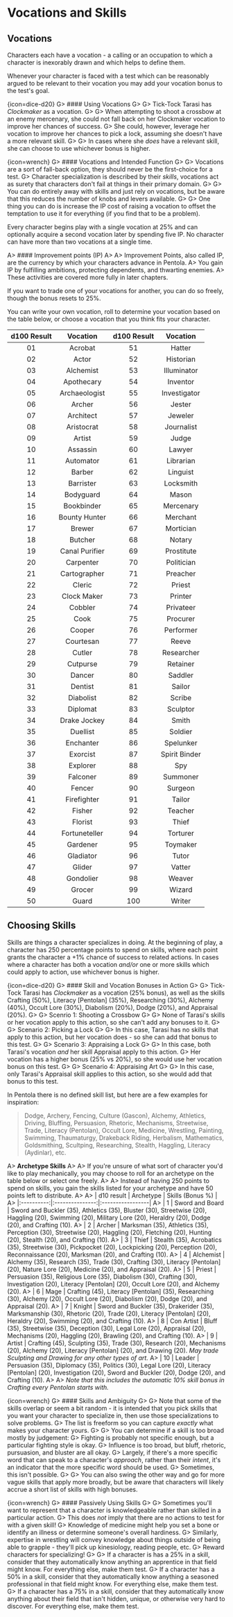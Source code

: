 # Vocations and Skills

## Vocations

Characters each have a vocation - a calling or an occupation to which a character is inexorably drawn and which helps to define them.

Whenever your character is faced with a test which can be reasonably argued to be relevant to their vocation you may add your vocation bonus to the test's goal.

{icon=dice-d20}
G> #### Using Vocations
G>
G> Tick-Tock Tarasi has _Clockmaker_ as a vocation.
G>
G> When attempting to shoot a crossbow at an enemy mercenary, she could not fall back on her Clockmaker vocation to improve her chances of success.
G> She could, however, leverage her vocation to improve her chances to pick a lock, assuming she doesn't have a more relevant skill.
G>
G> In cases where she _does_ have a relevant skill, she can choose to use whichever bonus is higher.

{icon=wrench}
G> #### Vocations and Intended Function
G>
G> Vocations are a sort of fall-back option, they should never be the first-choice for a test.
G> Character specialization is described by their _skills_, vocations act as surety that characters don't fail at things in their primary domain.
G>
G> You can do entirely away with skills and just rely on vocations, but be aware that this reduces the number of knobs and levers available.
G>
G> One thing you can do is increase the IP cost of raising a vocation to offset the temptation to use it for everything (if you find that to be a problem).

Every character begins play with a single vocation at 25% and can optionally acquire a second vocation later by spending five IP.
No character can have more than two vocations at a single time.

A> #### Improvement points (IP)
A>
A> Improvement Points, also called IP, are the currency by which your characters advance in Pentola.
A> You gain IP by fulfilling ambitions, protecting dependents, and thwarting enemies.
A> These activities are covered more fully in later chapters.

If you want to trade one of your vocations for another, you can do so freely, though the bonus resets to 25%.

You can write your own vocation, roll to determine your vocation based on the table below, or choose a vocation that you think fits your character.

| d100 Result | Vocation       | d100 Result | Vocation       |
|:-----------:|:--------------:|:-----------:|:--------------:|
|     01      | Acrobat        |     51      | Hatter         |
|     02      | Actor          |     52      | Historian      |
|     03      | Alchemist      |     53      | Illuminator    |
|     04      | Apothecary     |     54      | Inventor       |
|     05      | Archaeologist  |     55      | Investigator   |
|     06      | Archer         |     56      | Jester         |
|     07      | Architect      |     57      | Jeweler        |
|     08      | Aristocrat     |     58      | Journalist     |
|     09      | Artist         |     59      | Judge          |
|     10      | Assassin       |     60      | Lawyer         |
|     11      | Automator      |     61      | Librarian      |
|     12      | Barber         |     62      | Linguist       |
|     13      | Barrister      |     63      | Locksmith      |
|     14      | Bodyguard      |     64      | Mason          |
|     15      | Bookbinder     |     65      | Mercenary      |
|     16      | Bounty Hunter  |     66      | Merchant       |
|     17      | Brewer         |     67      | Mortician      |
|     18      | Butcher        |     68      | Notary         |
|     19      | Canal Purifier |     69      | Prostitute     |
|     20      | Carpenter      |     70      | Politician     |
|     21      | Cartographer   |     71      | Preacher       |
|     22      | Cleric         |     72      | Priest         |
|     23      | Clock Maker    |     73      | Printer        |
|     24      | Cobbler        |     74      | Privateer      |
|     25      | Cook           |     75      | Procurer       |
|     26      | Cooper         |     76      | Performer      |
|     27      | Courtesan      |     77      | Reeve          |
|     28      | Cutler         |     78      | Researcher     |
|     29      | Cutpurse       |     79      | Retainer       |
|     30      | Dancer         |     80      | Saddler        |
|     31      | Dentist        |     81      | Sailor         |
|     32      | Diabolist      |     82      | Scribe         |
|     33      | Diplomat       |     83      | Sculptor       |
|     34      | Drake Jockey   |     84      | Smith          |
|     35      | Duellist       |     85      | Soldier        |
|     36      | Enchanter      |     86      | Spelunker      |
|     37      | Exorcist       |     87      | Spirit Binder  |
|     38      | Explorer       |     88      | Spy            |
|     39      | Falconer       |     89      | Summoner       |
|     40      | Fencer         |     90      | Surgeon        |
|     41      | Firefighter    |     91      | Tailor         |
|     42      | Fisher         |     92      | Teacher        |
|     43      | Florist        |     93      | Thief          |
|     44      | Fortuneteller  |     94      | Torturer       |
|     45      | Gardener       |     95      | Toymaker       |
|     46      | Gladiator      |     96      | Tutor          |
|     47      | Glider         |     97      | Vatter         |
|     48      | Gondolier      |     98      | Weaver         |
|     49      | Grocer         |     99      | Wizard         |
|     50      | Guard          |    100      | Writer         |

## Choosing Skills

Skills are things a character specializes in doing.
At the beginning of play, a character has 250 percentage points to spend on skills, where each point grants the character a +1% chance of success to related actions.
In cases where a character has both a vocation _and/or_ one or more skills which could apply to action, use whichever bonus is higher.

{icon=dice-d20}
G> #### Skill and Vocation Bonuses in Action
G>
G> Tick-Tock Tarasi has _Clockmaker_ as a vocation (25% bonus), as well as the skills Crafting (50%), Literacy [Pentolan] (35%), Researching (30%), Alchemy (40%), Occult Lore (30%), Diabolism (20%), Dodge (20%), and Appraisal (20%).
G>
G> Scenrio 1: Shooting a Crossbow
G>
G> None of Tarasi's skills or her vocation apply to this action, so she can't add any bonuses to it.
G>
G> Scenario 2: Picking a Lock
G>
G> In this case, Tarasi has no skills that apply to this action, but her vocation does - so she can add that bonus to this test.
G>
G> Scenario 3: Appraising a Lock
G>
G> In this case, both Tarasi's vocation _and_ her skill Appraisal apply to this action.
G> Her vocation has a higher bonus (25% vs 20%), so she would use her vocation bonus on this test.
G>
G> Scenario 4: Appraising Art
G>
G> In this case, only Tarasi's Appraisal skill applies to this action, so she would add that bonus to this test.

In Pentola there is no defined skill list, but here are a few examples for inspiration:

> Dodge, Archery, Fencing, Culture (Gascon), Alchemy, Athletics, Driving, Bluffing, Persuasion, Rhetoric, Mechanisms, Streetwise, Trade, Literacy (Pentolan), Occult Lore, Medicine, Wrestling, Painting, Swimming, Thaumaturgy, Drakeback Riding, Herbalism, Mathematics, Goldsmithing, Scultping, Researching, Stealth, Haggling, Literacy (Aydinlar), etc.

A> **Archetype Skills**
A>
A> If you're unsure of what sort of character you'd like to play mechanically, you may choose to roll for an archetype on the table below or select one freely.
A>
A> Instead of having 250 points to spend on skills, you gain the skills listed for your archetype and have 50 points left to distribute.
A>
A> | d10 result |    Archetype    | Skills (Bonus %) |
A> |:----------:|:---------------:|:-----------------|
A> |      1     | Sword and Board | Sword and Buckler (35), Athletics (35), Bluster (30), Streetwise (20), Haggling (20), Swimming (20), Military Lore (20), Heraldry (20), Dodge (20), and Crafting (10).
A> |      2     | Archer          | Marksman (35), Athletics (35), Perception (30), Streetwise (20), Haggling (20), Fletching (20), Hunting (20), Stealth (20), and Crafting (10).
A> |      3     | Thief           | Stealth (35), Acrobatics (35), Streetwise (30), Pickpocket (20), Lockpicking (20), Perception (20), Reconnaissance (20), Marksman (20), and Crafting (10).
A> |      4     | Alchemist       | Alchemy (35), Research (35), Trade (30), Crafting (30), Literacy [Pentolan] (20), Nature Lore (20), Medicine (20), and Appraisal (20).
A> |      5     | Priest          | Persuasion (35), Religious Lore (35), Diabolism (30), Crafting (30), Investigation (20), Literacy [Pentolan] (20), Occult Lore (20), and Alchemy (20).
A> |      6     | Mage            | Crafting (45), Literacy [Pentolan] (35), Researching (30), Alchemy (20), Occult Lore (20), Diabolism (20), Dodge (20), and Appraisal (20).
A> |      7     | Knight          | Sword and Buckler (35), Drakerider (35), Marksmanship (30), Rhetoric (20), Trade (20), Literacy [Pentolan] (20), Heraldry (20), Swimming (20), and Crafting (10).
A> |      8     | Con Artist      | Bluff (35), Streetwise (35), Deception (30), Legal Lore (20), Appraisal (20), Mechanisms (20), Haggling (20), Brawling (20), and Crafting (10).
A> |      9     | Artist          | Crafting (45), Sculpting (35), Trade (30), Research (20), Mechanisms (20), Alchemy (20), Literacy [Pentolan] (20), and Drawing (20). _May trade Sculpting and Drawing for any other types of art._
A> |     10     | Leader          | Persuasion (35), Diplomacy (35), Politics (30), Legal Lore (20), Literacy [Pentolan] (20), Investigation (20), Sword and Buckler (20), Dodge (20), and Crafting (10).
A>
A> _Note that this includes the automatic 10% skill bonus in Crafting every Pentolan starts with._

{icon=wrench}
G> #### Skills and Ambiguity
G>
G> Note that some of the skills overlap or seem a bit random - it is intended that you pick skills that you want your character to specialize in, then use those specializations to solve problems.
G> The list is freeform so you can capture _exactly_ what makes your character yours.
G>
G> You can determine if a skill is too broad mostly by judgement:
G> Fighting is probably not specific enough, but a particular fighting style is okay.
G> Influence is too broad, but bluff, rhetoric, pursuasion, and bluster are all okay.
G> Largely, if there's a more specific word that can speak to a character's _approach_, rather than their _intent_, it's an indicator that the more specific word should be used.
G> Sometimes, this isn't possible.
G>
G> You can also swing the other way and go for more vague skills that apply more broadly, but be aware that characters will likely accrue a short list of skills with high bonuses.

{icon=wrench}
G> #### Passively Using Skills
G>
G> Sometimes you'll want to represent that a character is knowledgeable rather than skilled in a particular action.
G> This does _not_ imply that there are no actions to test for with a given skill!
G> Knowledge of medicine might help you set a bone or identify an illness or determine someone's overall hardiness.
G> Similarly, expertise in wrestling will convey knowledge about things outside of being able to grapple - they'll pick up kinesiology, reading people, etc.
G> Reward characters for specializing!
G>
G> If a character is has a 25% in a skill, consider that they automatically know anything an apprentice in that field might know. For everything else, make them test.
G> If a character has a 50% in a skill, consider that they automatically know anything a seasoned professional in that field might know. For everything else, make them test.
G> If a character has a 75% in a skill, consider that they automatically know anything about their field that isn't hidden, unique, or otherwise very hard to discover. For everything else, make them test.
